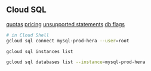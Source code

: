Cloud SQL
-

[quotas](https://cloud.google.com/sql/docs/quotas)
[pricing](https://cloud.google.com/sql/pricing)
[unsupported statements](https://cloud.google.com/sql/docs/features)
[db flags](https://cloud.google.com/sql/docs/mysql/flags)

````bash
# in Cloud Shell
gcloud sql connect mysql-prod-hera --user=root
````

````bash
gcloud sql instances list

gcloud sql databases list --instance=mysql-prod-hera
````
